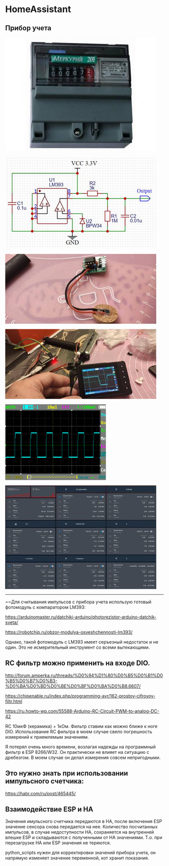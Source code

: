 # HomeAssistant

## Прибор учета

![Такой прибор учета установлен у меня](https://github.com/Elnio13/HomeAssistant/blob/master/post-155023-0-33428900-1363273888_thumb.jpg)


![](https://github.com/Elnio13/HomeAssistant/blob/master/lightSensor.jpg)



![](https://github.com/Elnio13/HomeAssistant/blob/master/index.jpg)



![](https://github.com/Elnio13/HomeAssistant/blob/master/index2.jpg)


![](https://github.com/Elnio13/HomeAssistant/blob/master/IMG_001.BMP)


![](https://github.com/Elnio13/HomeAssistant/blob/master/%D0%A1%D0%BD%D0%B8%D0%BC%D0%BE%D0%BA.jpg)
____

~~Для считывания импульсов с прибора учета использую готовый фотомодуль с компаратором LM393:

https://arduinomaster.ru/datchiki-arduino/photorezistor-arduino-datchik-sveta/

https://robotchip.ru/obzor-modulya-osveshchennosti-lm393/

Однако, такой фотомодуль с LM393 имеет серъезный недостаток и не один. Это не исмерительный инструмент со всеми вытекающими. 

## RC фильтр можно применить на входе DIO. 

http://forum.amperka.ru/threads/%D0%94%D1%80%D0%B5%D0%B1%D0%B5%D0%B7%D0%B3-%D0%BA%D0%BD%D0%BE%D0%BF%D0%BA%D0%B8.6607/

https://chipenable.ru/index.php/programming-avr/162-prostoy-cifrovoy-filtr.html

https://ru.howto-wp.com/55588-Arduino-RC-Circuit-PWM-to-analog-DC-42

RC 10мкФ (керамика) + 1кОм. Фильтр ставим как можно ближе к ноге DIO.  Использование RC фильтра в моем случае свело погрешность измерений к приемлемым значениям.

Я потерял очень много времени, возлагая надежды на программный фильтр в ESP 8266/W32. Он практически не влияет на ситуацию с дребезгом. В моем случае он делал измерения совсем непригодными.

## Это нужно знать при использовании импульсного счетчика:

https://habr.com/ru/post/465445/

## Взаимодействие ESP и HA
Значения имульсного счетчика передаются в HA, после включения ESP значение сенсора снова передается на нее. Количество посчитанных импульсов, в случае недоступности HA, сохраняется на внутренней влешке ESP и складываются с полученными от HA значениями. Т.о. при перезагрузке HA или ESP значения не теряются.

python_scripts нужен для корректировки значений прибора учета, он напрямую изменяет значение переменной, кот хранит показания.
